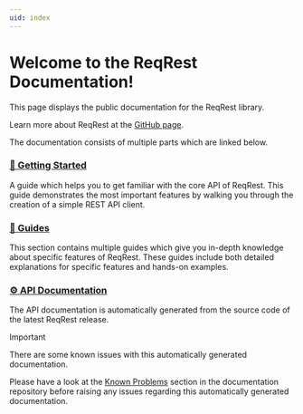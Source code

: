 ```yaml
---
uid: index
---
```


# Welcome to the ReqRest Documentation!

This page displays the public documentation for the ReqRest library.

Learn more about ReqRest at the [GitHub page](https://github.com/ReqRest/ReqRest#readme).

The documentation consists of multiple parts which are linked below.

### [🏃 Getting Started](xref:getting_started)

A guide which helps you to get familiar with the core API of ReqRest.
This guide demonstrates the most important features by walking you through the creation
of a simple REST API client.


### [📰 Guides](xref:guides)

This section contains multiple guides which give you in-depth knowledge about specific
features of ReqRest. These guides include both detailed explanations for specific features
and hands-on examples.


### [⚙️ API Documentation](xref:api)

The API documentation is automatically generated from the source code of the latest ReqRest release.

> [!IMPORTANT]
> There are some known issues with this automatically generated documentation.
> 
> Please have a look at the [Known Problems](https://github.com/ReqRest/ReqRest-Documentation#known-problems)
> section in the documentation repository before raising any issues regarding this automatically
> generated documentation.